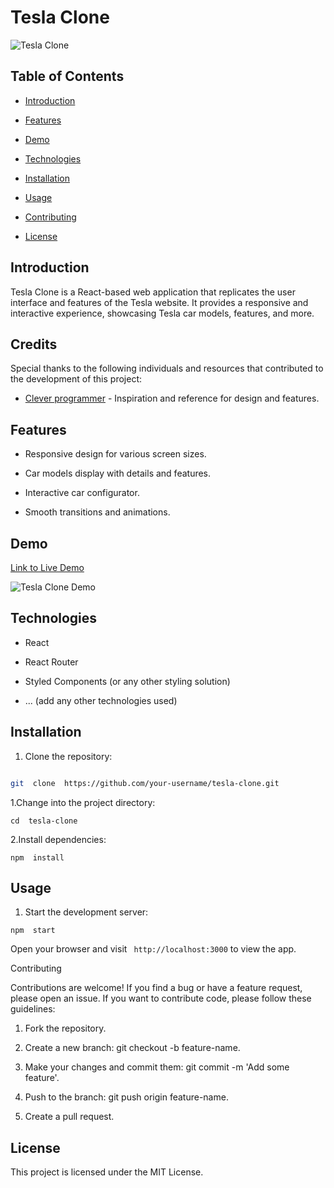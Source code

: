 
# Tesla Clone

  

![Tesla Clone](link-to-your-screenshot-or-logo.png)

  

## Table of Contents

  

- [Introduction](#introduction)

- [Features](#features)

- [Demo](#demo)

- [Technologies](#technologies)

- [Installation](#installation)

- [Usage](#usage)

- [Contributing](#contributing)

- [License](#license)

  

## Introduction

  

Tesla Clone is a React-based web application that replicates the user interface and features of the Tesla website. It provides a responsive and interactive experience, showcasing Tesla car models, features, and more.

## Credits

Special thanks to the following individuals and resources that contributed to the development of this project:

- [Clever programmer](https://youtu.be/lUeS9Wsj6dk?list=PL-J2q3Ga50oMQa1JdSJxYoZELwOJAXExP) - Inspiration and reference for design and features. 
  

## Features

  

- Responsive design for various screen sizes.

- Car models display with details and features.

- Interactive car configurator.

- Smooth transitions and animations.

  

## Demo

  

[Link to Live Demo](link-to-live-demo)

  

![Tesla Clone Demo](link-to-gif-or-screenshot.gif)

  

## Technologies

  

- React

- React Router

- Styled Components (or any other styling solution)

- ... (add any other technologies used)

  

## Installation

  

1. Clone the repository:

  

```bash

git  clone  https://github.com/your-username/tesla-clone.git 

  ```

1.Change  into  the  project  directory:

  
```
cd  tesla-clone
```
  

2.Install  dependencies:

  
```
npm  install
```
  

## Usage

1.  Start  the  development  server:

  
```
npm  start
```
  

Open  your  browser  and  visit ``` http://localhost:3000```  to  view  the  app.

Contributing

Contributions  are  welcome!  If  you  find  a  bug  or  have  a  feature  request,  please  open  an  issue.  If  you  want  to  contribute  code,  please  follow  these  guidelines:

  

1.  Fork  the  repository.

2.  Create  a  new  branch:  git  checkout  -b  feature-name.

3.  Make  your  changes  and  commit  them:  git  commit  -m  'Add some feature'.

4.  Push  to  the  branch:  git  push  origin  feature-name.

5.  Create  a  pull  request.

  

## License

  

This  project  is  licensed  under  the  MIT  License.

  
  

